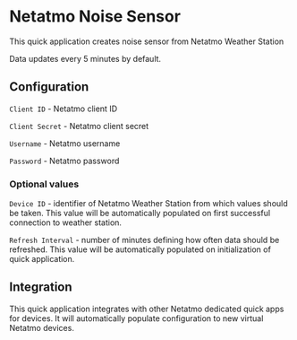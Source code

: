 # Netatmo Noise Sensor

This quick application creates noise sensor from Netatmo Weather Station 

Data updates every 5 minutes by default.

## Configuration

`Client ID` - Netatmo client ID

`Client Secret` - Netatmo client secret

`Username` - Netatmo username

`Password` - Netatmo password

### Optional values

`Device ID` - identifier of Netatmo Weather Station from which values should be taken. This value will be automatically populated on first successful connection to weather station.

`Refresh Interval` - number of minutes defining how often data should be refreshed. This value will be automatically populated on initialization of quick application.

## Integration

This quick application integrates with other Netatmo dedicated quick apps for devices. It will automatically populate configuration to new virtual Netatmo devices.
